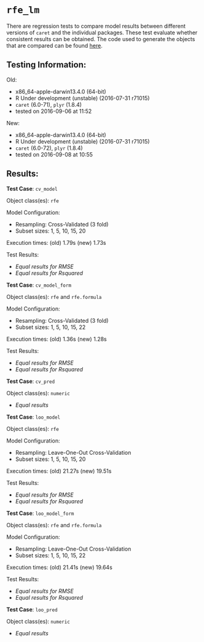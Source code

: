 `rfe_lm`
 ===== 

There are regression tests to compare model results between different versions of `caret` and the individual packages. These test evaluate whether consistent results can be obtained. The code used to generate the objects that are compared can be found [here](https://github.com/topepo/caret/blob/master/RegressionTests/Code/rfe_lm.R).

Testing Information:
---------

Old:

 * x86_64-apple-darwin13.4.0 (64-bit)
 * R Under development (unstable) (2016-07-31 r71015)
 * `caret` (6.0-71), `plyr` (1.8.4)
 * tested on 2016-09-06 at 11:52


New:

 * x86_64-apple-darwin13.4.0 (64-bit)
 * R Under development (unstable) (2016-07-31 r71015)
 * `caret` (6.0-72), `plyr` (1.8.4)
 * tested on 2016-09-08 at 10:55


Results:
---------

**Test Case**: `cv_model`

Object class(es): `rfe`

Model Configuration:

 * Resampling: Cross-Validated (3 fold)
 * Subset sizes: 1, 5, 10, 15, 20


Execution times: (old) 1.79s (new) 1.73s

Test Results:

 * _Equal results for RMSE_
 * _Equal results for Rsquared_

**Test Case**: `cv_model_form`

Object class(es): `rfe` and `rfe.formula`

Model Configuration:

 * Resampling: Cross-Validated (3 fold)
 * Subset sizes: 1, 5, 10, 15, 22


Execution times: (old) 1.36s (new) 1.28s

Test Results:

 * _Equal results for RMSE_
 * _Equal results for Rsquared_

**Test Case**: `cv_pred`

Object class(es): `numeric`

 * _Equal results_

**Test Case**: `loo_model`

Object class(es): `rfe`

Model Configuration:

 * Resampling: Leave-One-Out Cross-Validation
 * Subset sizes: 1, 5, 10, 15, 20


Execution times: (old) 21.27s (new) 19.51s

Test Results:

 * _Equal results for RMSE_
 * _Equal results for Rsquared_

**Test Case**: `loo_model_form`

Object class(es): `rfe` and `rfe.formula`

Model Configuration:

 * Resampling: Leave-One-Out Cross-Validation
 * Subset sizes: 1, 5, 10, 15, 22


Execution times: (old) 21.41s (new) 19.64s

Test Results:

 * _Equal results for RMSE_
 * _Equal results for Rsquared_

**Test Case**: `loo_pred`

Object class(es): `numeric`

 * _Equal results_

